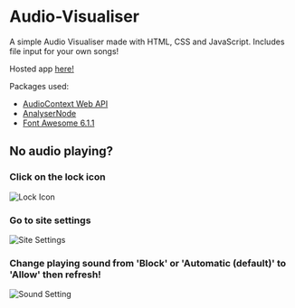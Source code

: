 # Audio-Visualiser
 A simple Audio Visualiser made with HTML, CSS and JavaScript. Includes file input for your own songs!
 
 Hosted app [here!](https://parker06.github.io/Audio-Visualiser/)

Packages used:

* [AudioContext Web API](https://developer.mozilla.org/en-US/docs/Web/API/AudioContext)
* [AnalyserNode](https://developer.mozilla.org/en-US/docs/Web/API/AnalyserNode)
* [Font Awesome 6.1.1](https://fontawesome.com)

## No audio playing?

### Click on the lock icon

![Lock Icon](https://github.com/Parker06/Audio-Visualiser/blob/main/guide.png)

### Go to site settings

![Site Settings](https://github.com/Parker06/Audio-Visualiser/blob/main/settings.png)

### Change playing sound from 'Block' or 'Automatic (default)' to 'Allow' then refresh!

![Sound Setting](https://github.com/Parker06/Audio-Visualiser/blob/main/sound.png)
